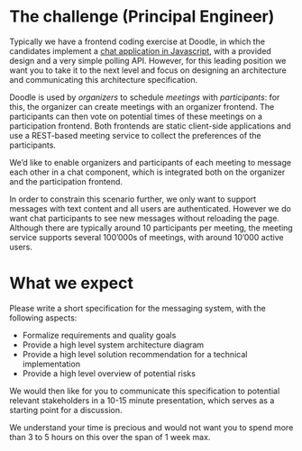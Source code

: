 # The challenge (Principal Engineer)
Typically we have a frontend coding exercise at Doodle, in which the candidates implement a [chat application in Javascript](https://github.com/DoodleScheduling/hiring-challenges/tree/master/frontend-engineer/), with a provided design and a very simple polling API. However, for this leading position we want you to take it to the next level and focus on designing an architecture and communicating this architecture specification.

Doodle is used by _organizers_ to schedule _meetings_ with _participants_: for this, the organizer can create meetings with an organizer frontend. The participants can then vote on potential times of these meetings on a participation frontend. Both frontends are static client-side applications and use a REST-based meeting service to collect the preferences of the participants.

We’d like to enable organizers and participants of each meeting to message each other in a chat component, which is integrated both on the organizer and the participation frontend. 

In order to constrain this scenario further, we only want to support messages with text content and all users are authenticated. However we do want chat participants to see new messages without reloading the page. Although there are typically around 10 participants per meeting, the meeting service supports several 100’000s of meetings, with around 10’000 active users.

# What we expect

Please write a short specification for the messaging system, with the following aspects:

- Formalize requirements and quality goals
- Provide a high level system architecture diagram
- Provide a high level solution recommendation for a technical implementation
- Provide a high level overview of potential risks

We would then like for you to communicate this specification to potential relevant stakeholders in a 10-15 minute presentation, which serves as a starting point for a discussion.

We understand your time is precious and would not want you to spend more than 3 to 5 hours on this over the span of 1 week max.
